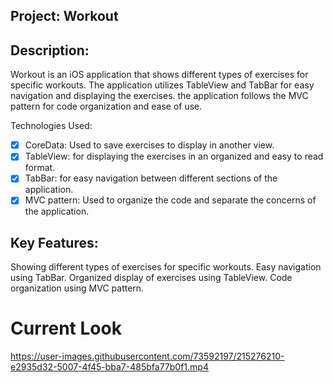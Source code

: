 ## Project: Workout

## Description:
Workout is an iOS application that shows different types of exercises for specific workouts. The application utilizes TableView and TabBar for easy navigation and displaying the exercises. the application follows the MVC pattern for code organization and ease of use.

Technologies Used:

- [x] CoreData: Used to save exercises to display in another view.
- [x] TableView: for displaying the exercises in an organized and easy to read format.
- [x] TabBar: for easy navigation between different sections of the application.
- [x] MVC pattern: Used to organize the code and separate the concerns of the application.

## Key Features:

Showing different types of exercises for specific workouts.
Easy navigation using TabBar.
Organized display of exercises using TableView.
Code organization using MVC pattern.

 # Current Look
 

https://user-images.githubusercontent.com/73592197/215276210-e2935d32-5007-4f45-bba7-485bfa77b0f1.mp4


